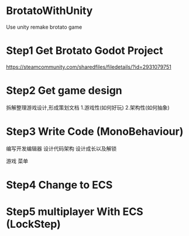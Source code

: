 # BrotatoWithUnity
Use unity remake brotato game

# Step1 Get Brotato Godot Project
https://steamcommunity.com/sharedfiles/filedetails/?id=2931079751

# Step2 Get game design
拆解整理游戏设计,形成策划文档
1.游戏性(如何好玩)
2.架构性(如何抽象)

# Step3 Write Code (MonoBehaviour)
编写开发编辑器
设计代码架构
设计成长以及解锁

游戏
菜单
# Step4 Change to ECS

# Step5 multiplayer With ECS (LockStep)
